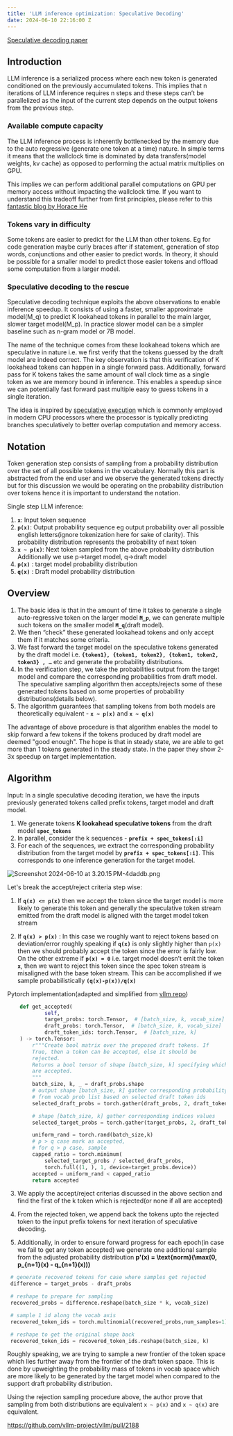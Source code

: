 ```yaml
---
title: 'LLM inference optimization: Speculative Decoding'
date: 2024-06-10 22:16:00 Z
---
```


[Speculative decoding paper](https://arxiv.org/pdf/2211.17192)

## Introduction

LLM inference is a serialized process where each new token is generated conditioned on the previously accumulated tokens. This implies that n iterations of LLM inference requires n steps and these steps can’t be parallelized as the input of the current step depends on the output tokens from the previous step. 

### Available compute capacity
The LLM inference process is inherently bottlenecked by the memory due to the auto regressive (generate one token at a time) nature. In simple terms it means that the wallclock time is dominated by data transfers(model weights, kv cache) as opposed to performing the actual matrix multiplies on GPU. 

This implies we can perform additional parallel computations on GPU per memory access without impacting the wallclock time.  If you want to understand this tradeoff further from first principles, please refer to this [fantastic blog by Horace He](https://horace.io/brrr_intro.html) 

### Tokens vary in difficulty
Some tokens are easier to predict for the LLM than other tokens. Eg for code generation maybe curly braces after if statement, generation of stop words, conjunctions and other easier to predict words. In theory, it should be possible for a smaller model to predict those easier tokens and offload some computation from a larger model.

### Speculative decoding to the rescue
Speculative decoding technique exploits the above observations to enable inference speedup. It consists of using a faster, smaller approximate model(M_q) to predict K lookahead tokens in parallel to the main larger, slower target model(M_p). In practice slower model can be a simpler baseline such as n-gram model or 7B model.

The name of the technique comes from these lookahead tokens which are speculative in nature i.e. we first verify that the tokens guessed by the draft model are indeed correct. The key observation is that this verification of K lookahead tokens can happen in a single forward pass. Additionally, forward pass for K tokens takes the same amount of wall clock time as a single token as we are memory bound in inference. This enables a speedup since we can potentially fast forward past multiple easy to guess tokens in a single iteration. 

The idea is inspired by [speculative execution](https://en.wikipedia.org/wiki/Speculative_execution#:~:text=Speculative%20execution%20is%20an%20optimization,known%20that%20it%20is%20needed.) which is commonly employed in modern CPU processors where the processor is typically predicting branches speculatively to better overlap computation and memory access. 

## Notation

Token generation step consists of sampling from a probability distribution over the set of all possible tokens in the vocabulary. Normally this part is abstracted from the end user and we observe the generated tokens directly but for this discussion we would be operating on the probability distribution over tokens hence it is important to understand the notation. 

Single step LLM inference: 
1. **`x`**: Input token sequence 
2. **`p(x)`**: Output probability sequence eg output probability over all possible english letters(ignore tokenization here for sake of clarity). This probability distribution represents the probability of next token 
3. **`x ~ p(x)`**: Next token sampled from the above probability distribution
Additionally we use p->target model, q->draft model
4. **`p(x)`** : target model probability distribution
5. **`q(x)`** : Draft model probability distribution

## Overview

1. The basic idea is that in the amount of time it takes to generate a single auto-regressive token on the larger model **`M_p`**, we can generate multiple such tokens on the smaller model **`M_q`**(draft model).
2. We then “check” these generated lookahead tokens and only accept them if it matches some criteria.  
4. We fast forward the target model on the speculative tokens generated by the draft model i.e. **`{token1}, {token1, token2}, {token1, token2, token3} , …`** etc  and generate the probability distributions. 
5. In the verification step, we take the probabilities output from the target model and compare the corresponding probabilities from draft model. The speculative sampling algorithm then accepts/rejects some of these generated tokens based on some properties of probability distributions(details below). 
6. The algorithm guarantees that sampling tokens from both models are theoretically equivalent - **`x ~ p(x)`** and **`x ~ q(x)`**

The advantage of above procedure is that algorithm enables the model to skip forward a few tokens if the tokens produced by draft model are deemed "good enough". The hope is that in steady state, we are able to get more than 1 tokens generated in the steady state. In the paper they show 2-3x speedup on target implementation. 

## Algorithm

Input: In a single speculative decoding iteration, we have the inputs previously generated tokens called prefix tokens, target model and draft model. 

1. We generate tokens **K lookahead speculative tokens** from the draft model **`spec_tokens`**
2. In parallel, consider the k sequences - **`prefix + spec_tokens[:i]`**
3. For each of the sequences, we extract the corresponding probability distribution from the target model by **`prefix + spec_tokens[:i]`**. This corresponds to one inference generation for the target model.


![Screenshot 2024-06-10 at 3.20.15 PM-4daddb.png](/uploads/Screenshot%202024-06-10%20at%203.20.15%E2%80%AFPM-4daddb.png)

Let's break the accept/reject criteria step wise:

1. If **`q(x) <= p(x)`** then we accept the token since the target model is more likely to generate this token and generally the speculative token stream emitted from the draft model is aligned with the target model token stream

2. If **`q(x) > p(x)`** : In this case we roughly want to reject tokens based on deviation/error roughly speaking if **`q(x)`** is only slightly higher than `p(x)` then we should probably accept the token since the error is fairly low. On the other extreme if **`p(x) = 0`** i.e. target model doesn’t emit the token **`x`**,  then we want to reject this token since the spec token stream is misaligned with the base token stream. This can be accomplished if we sample probabilistically **`(q(x)-p(x))/q(x)`**

Pytorch implementation(adapted and simplified from [vllm repo](https://github.com/cadedaniel/vllm-public/blob/853180f8bc5e335b07f0ef7be8079b3e1b7fe0d3/vllm/model_executor/layers/rejection_sampler.py))

```python
    def get_accepted(
            self,
            target_probs: torch.Tensor,  # [batch_size, k, vocab_size]
            draft_probs: torch.Tensor,  # [batch_size, k, vocab_size]
            draft_token_ids: torch.Tensor,  # [batch_size, k]
    ) -> torch.Tensor:
        r"""Create bool matrix over the proposed draft tokens. If
        True, then a token can be accepted, else it should be
        rejected.
        Returns a bool tensor of shape [batch_size, k] specifying which tokens
        are accepted.
        """
        batch_size, k, _ = draft_probs.shape
        # output shape [batch_size, k] gather corresponding probability values 
        # from vocab prob list based on selected draft token ids
        selected_draft_probs = torch.gather(draft_probs, 2, draft_token_ids.unsqueeze(-1)).squeeze(-1)

        # shape [batch_size, k] gather corresponding indices values
        selected_target_probs = torch.gather(target_probs, 2, draft_token_ids.unsqueeze(-1)).squeeze(-1)

        uniform_rand = torch.rand(batch_size,k)
        # p > q case mark as accepted, 
        # for q > p case, sample
        capped_ratio = torch.minimum(
            selected_target_probs / selected_draft_probs,
            torch.full((1, ), 1, device=target_probs.device))
        accepted = uniform_rand < capped_ratio
        return accepted
```

3. We apply the accept/reject criterias discussed in the above section and find the first of the k token which is rejected(or none if all are accepted)

4. From the rejected token, we append back the tokens upto the rejected token to the input prefix tokens for next iteration of speculative decoding. 

5. Additionally, in order to ensure forward progress for each epoch(in case we fail to get any token accepted) we generate one additional sample from the adjusted probability distribution  **p'(x) = \text{norm}(\max(0, p_{n+1}(x) - q_{n+1}(x)))**

```python
 # generate recovered tokens for case where samples get rejected
 difference = target_probs - draft_probs

 # reshape to prepare for sampling
 recovered_probs = difference.reshape(batch_size * k, vocab_size)

 # sample 1 id along the vocab axis
 recovered_token_ids = torch.multinomial(recovered_probs,num_samples=1)

 # reshape to get the original shape back
 recovered_token_ids = recovered_token_ids.reshape(batch_size, k)
```

Roughly speaking, we are trying to sample a new frontier of the token space which lies further away from the frontier of the draft token space. This is done by upweighting the probability mass of tokens in vocab space which are more likely to be generated by the target model when compared to the support draft probability distribution. 

Using the rejection sampling procedure above, the author prove that sampling from both distributions are equivalent `x ~ p(x)` and `x ~ q(x)` are equivalent. 


https://github.com/vllm-project/vllm/pull/2188